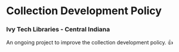 # Collection Development Policy
### Ivy Tech Libraries - Central Indiana

An ongoing project to improve the collection development policy. :+1:

